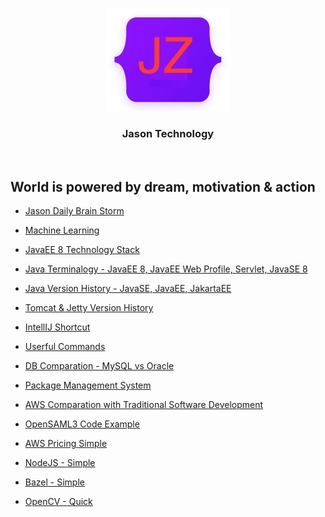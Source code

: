 <p align="center">
  <a href="https://github.com/JasonZ-Git/JasonTechnology">
    <img src="./images/JZ.png" alt="JasonZ logo" width="200" height="165">
  </a>
</p>

<h3 align="center">Jason Technology</h3>
<br>

## World is powered by dream, motivation & action

- [Jason Daily Brain Storm](./Daily_Thinking.md)

- [Machine Learning](./Machine_Learning_In_One.md)

- [JavaEE 8 Technology Stack](./JavaEE_8.md)

- [Java Terminalogy - JavaEE 8, JavaEE Web Profile, Servlet, JavaSE 8](./JavaEE8_JavaSE8_Servlet_Full.md)

- [Java Version History - JavaSE, JavaEE, JakartaEE](./Java_Version_History_SE_EE.md)

- [Tomcat & Jetty Version History](./Tomcat_Jetty_version.md)

- [IntellIJ Shortcut](./IntelliJ_Shortcut.md)

- [Userful Commands](./Useful_Command.md)

- [DB Comparation - MySQL vs Oracle](./MySQL_Oracle_Comparation.md)

- [Package Management System](./Package_Management_System.md)

- [AWS Comparation with Traditional Software Development](./Cloud_Technology_Comparation.md)

- [OpenSAML3 Code Example](./OpenSAML3.md)

- [AWS Pricing Simple](./AWS_Pricing_Simple.md)

- [NodeJS - Simple](./NodeJS_Simple.md)

- [Bazel - Simple](./Bazel_Simple.md)

- [OpenCV - Quick](./OpenCV.md)


